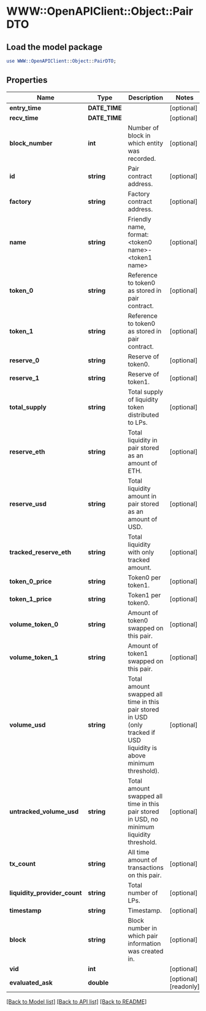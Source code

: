 # WWW::OpenAPIClient::Object::PairDTO

## Load the model package
```perl
use WWW::OpenAPIClient::Object::PairDTO;
```

## Properties
Name | Type | Description | Notes
------------ | ------------- | ------------- | -------------
**entry_time** | **DATE_TIME** |  | [optional] 
**recv_time** | **DATE_TIME** |  | [optional] 
**block_number** | **int** | Number of block in which entity was recorded. | [optional] 
**id** | **string** | Pair contract address. | [optional] 
**factory** | **string** | Factory contract address. | [optional] 
**name** | **string** | Friendly name, format: &lt;token0 name&gt;-&lt;token1 name&gt; | [optional] 
**token_0** | **string** | Reference to token0 as stored in pair contract. | [optional] 
**token_1** | **string** | Reference to token0 as stored in pair contract. | [optional] 
**reserve_0** | **string** | Reserve of token0. | [optional] 
**reserve_1** | **string** | Reserve of token1. | [optional] 
**total_supply** | **string** | Total supply of liquidity token distributed to LPs. | [optional] 
**reserve_eth** | **string** | Total liquidity in pair stored as an amount of ETH. | [optional] 
**reserve_usd** | **string** | Total liquidity amount in pair stored as an amount of USD. | [optional] 
**tracked_reserve_eth** | **string** | Total liquidity with only tracked amount. | [optional] 
**token_0_price** | **string** | Token0 per token1. | [optional] 
**token_1_price** | **string** | Token1 per token0. | [optional] 
**volume_token_0** | **string** | Amount of token0 swapped on this pair. | [optional] 
**volume_token_1** | **string** | Amount of token1 swapped on this pair. | [optional] 
**volume_usd** | **string** | Total amount swapped all time in this pair stored in USD (only tracked if USD liquidity is above minimum threshold). | [optional] 
**untracked_volume_usd** | **string** | Total amount swapped all time in this pair stored in USD, no minimum liquidity threshold. | [optional] 
**tx_count** | **string** | All time amount of transactions on this pair. | [optional] 
**liquidity_provider_count** | **string** | Total number of LPs. | [optional] 
**timestamp** | **string** | Timestamp. | [optional] 
**block** | **string** | Block number in which pair information was created in. | [optional] 
**vid** | **int** |  | [optional] 
**evaluated_ask** | **double** |  | [optional] [readonly] 

[[Back to Model list]](../README.md#documentation-for-models) [[Back to API list]](../README.md#documentation-for-api-endpoints) [[Back to README]](../README.md)


